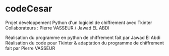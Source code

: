# codeCesar
Projet développement Python d'un logiciel de chiffrement avec Tkinter
Collaborateurs : Pierre VASSEUR / Jawad EL ABDI

Réalisation du programme en python de chiffrement fait par Jawad El Abdi
Réalisation du code pour Tkinter & adaptation du programme de chiffrement fait par Pierre VASSEUR